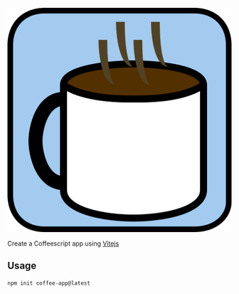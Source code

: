 ![Create Coffee App Logo](https://raw.githubusercontent.com/LegoLoverGo/create-coffee-app/main/assets/logo.svg)

Create a Coffeescript app using [Vitejs](https://vitejs.dev)

## Usage

```sh
npm init coffee-app@latest
```

